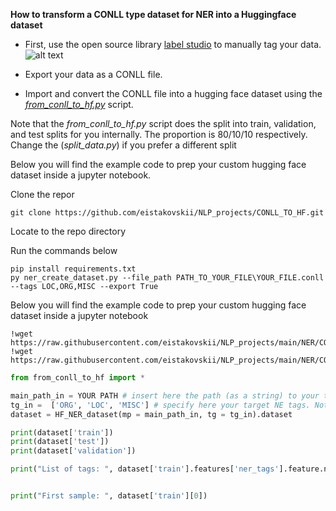 **How to transform a CONLL type dataset for NER into a Huggingface dataset**

* First, use the open source library [label studio](https://labelstud.io/) to manually tag your data.
![alt text](https://github.com/eistakovskii/NLP_projects/blob/main/NER/CONLL_TO_HF/label_studio_ex.png)

* Export your data as a CONLL file.

* Import and convert the CONLL file into a hugging face dataset using the [*from_conll_to_hf.py*](https://github.com/eistakovskii/NLP_projects/blob/main/NER/CONLL_TO_HF/from_conll_to_hf.py) script.

Note that the *from_conll_to_hf.py* script does the split into train, validation, and test splits for you internally. The proportion is 80/10/10 respectively.
Change the (*split_data.py*) if you prefer a different split

Below you will find the example code to prep your custom hugging face dataset inside a jupyter notebook.

  Clone the repor
  ``` shell
  git clone https://github.com/eistakovskii/NLP_projects/CONLL_TO_HF.git
  ```
  Locate to the repo directory
  
  Run the commands below
  ``` shell
  pip install requirements.txt
  py ner_create_dataset.py --file_path PATH_TO_YOUR_FILE\YOUR_FILE.conll --tags LOC,ORG,MISC --export True

  ```
Below you will find the example code to prep your custom hugging face dataset inside a jupyter notebook

  ```
  !wget https://raw.githubusercontent.com/eistakovskii/NLP_projects/main/NER/CONLL_TO_HF/from_conll_to_hf.py
  !wget https://raw.githubusercontent.com/eistakovskii/NLP_projects/main/NER/CONLL_TO_HF/split_data.py
  ```

  ```python
  from from_conll_to_hf import *

  main_path_in = YOUR PATH # insert here the path (as a string) to your txt file
  tg_in =  ['ORG', 'LOC', 'MISC'] # specify here your target NE tags. Note that they will be converted into the BIO format and the tag 'O' will be added by default
  dataset = HF_NER_dataset(mp = main_path_in, tg = tg_in).dataset

  print(dataset['train'])
  print(dataset['test'])
  print(dataset['validation'])

  print("List of tags: ", dataset['train'].features['ner_tags'].feature.names)


  print("First sample: ", dataset['train'][0])

  ```


